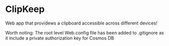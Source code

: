# ClipKeep
Web app that providews a clipboard accessible across different devices!

Worth noting: The root level Web.config file has been added to .gitignore as it include a private authorization key for Cosmos DB
